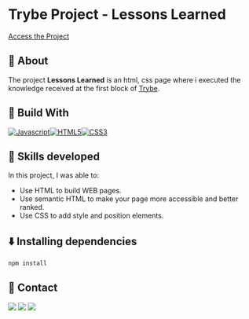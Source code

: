 # Trybe Project - Lessons Learned

  [Access the Project](https://thierrydrmv.github.io/lessons-learned/)

## 📝 About


The project **Lessons Learned** is an html, css page where i executed the knowledge received at the first block of [Trybe](https://www.betrybe.com/).


## 🚀 Build With

[![Javascript][Javascript]][Javascript-url][![HTML5][HTML5]][HTML5-url][![CSS3][CSS3]][CSS3-url]

## 📌 Skills developed

In this project, I was able to:

- Use HTML to build WEB pages.
- Use semantic HTML to make your page more accessible and better ranked.
- Use CSS to add style and position elements.


## ⬇️ Installing dependencies


  ```bash
  npm install
  ```

## 💬 Contact

<div>
  <a href = "https://wa.me/41999240022"><img src="https://img.shields.io/badge/WhatsApp-25D366?style=for-the-badge&logo=whatsapp&logoColor=white" target="_blank"></a>
  <a href = "mailto:varelathierry@gmail.com"><img src="https://img.shields.io/badge/-Gmail-%23333?style=for-the-badge&logo=gmail&logoColor=white" target="_blank"></a>
  <a href="https://www.linkedin.com/in/varela-thierry" target="_blank"><img src="https://img.shields.io/badge/-LinkedIn-%230077B5?style=for-the-badge&logo=linkedin&logoColor=white"
</div>

[Javascript]: https://img.shields.io/badge/javascript-F7DF1E?style=for-the-badge&logo=javascript&logoColor=white
[Javascript-url]: https://developer.mozilla.org/pt-BR/docs/Web/JavaScript
[HTML5]: https://img.shields.io/badge/html5-E34F26?style=for-the-badge&logo=html5&logoColor=white
[HTML5-URL]: https://developer.mozilla.org/en-US/docs/Glossary/HTML5
[CSS3]: https://img.shields.io/badge/css_3-1572B6?style=for-the-badge&logo=css3&logoColor=white
[CSS3-url]: https://developer.mozilla.org/pt-BR/docs/Web/CSS

